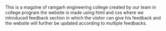 This is a magzine of ramgarh engineering college created by our team in college program the website is made using html and css where we introduced feedback section in which the visitor can give his feedback and the website will further be updated according to multiple feedbacks.
